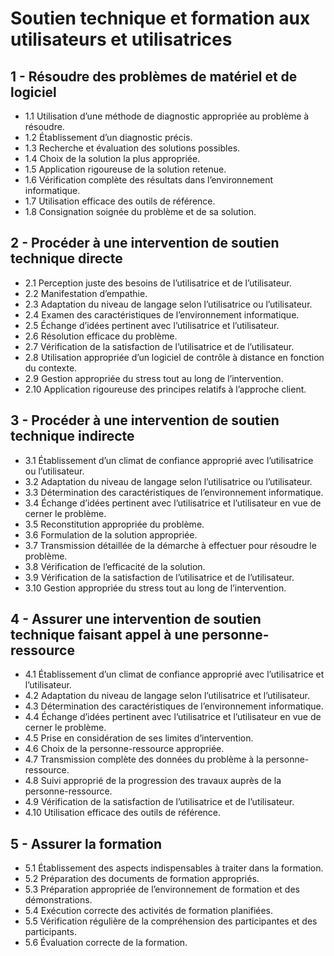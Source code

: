 # Soutien technique et formation aux utilisateurs et utilisatrices

## 1 - Résoudre des problèmes de matériel et de logiciel

* 1.1	Utilisation d’une méthode de diagnostic appropriée au problème à résoudre.
* 1.2	Établissement d’un diagnostic précis.
* 1.3	Recherche et évaluation des solutions possibles.
* 1.4	Choix de la solution la plus appropriée.
* 1.5	Application rigoureuse de la solution retenue.
* 1.6	Vérification complète des résultats dans l’environnement informatique.
* 1.7	Utilisation efficace des outils de référence.
* 1.8	Consignation soignée du problème et de sa solution.


## 2 - Procéder à une intervention de soutien technique directe

* 2.1	Perception juste des besoins de l’utilisatrice et de l’utilisateur.
* 2.2	Manifestation d’empathie.
* 2.3	Adaptation du niveau de langage selon l’utilisatrice ou l’utilisateur.
* 2.4	Examen des caractéristiques de l’environnement informatique.
* 2.5	Échange d’idées pertinent avec l’utilisatrice et l’utilisateur.
* 2.6	Résolution efficace du problème.
* 2.7	Vérification de la satisfaction de l’utilisatrice et de l’utilisateur.
* 2.8	Utilisation appropriée d’un logiciel de contrôle à distance en fonction du contexte.
* 2.9	Gestion appropriée du stress tout au long de l’intervention.
* 2.10  Application rigoureuse des principes relatifs à l’approche client.

## 3 - Procéder à une intervention de soutien technique indirecte

* 3.1	Établissement d’un climat de confiance approprié avec l’utilisatrice ou l’utilisateur.
* 3.2	Adaptation du niveau de langage selon l’utilisatrice ou l’utilisateur.
* 3.3	Détermination des caractéristiques de l’environnement informatique.
* 3.4	Échange d’idées pertinent avec l’utilisatrice et l’utilisateur en vue de cerner le problème.
* 3.5	Reconstitution appropriée du problème.
* 3.6	Formulation de la solution appropriée.
* 3.7	Transmission détaillée de la démarche à effectuer pour résoudre le problème.
* 3.8	Vérification de l’efficacité de la solution.
* 3.9	Vérification de la satisfaction de l’utilisatrice et de l’utilisateur.
* 3.10  Gestion appropriée du stress tout au long de l’intervention.

## 4 - Assurer une intervention de soutien technique faisant appel à une personne-ressource

* 4.1	Établissement d’un climat de confiance approprié avec l’utilisatrice et l’utilisateur.
* 4.2	Adaptation du niveau de langage selon l’utilisatrice et l’utilisateur.
* 4.3	Détermination des caractéristiques de l’environnement informatique.
* 4.4	Échange d’idées pertinent avec l’utilisatrice et l’utilisateur en vue de cerner le problème.
* 4.5	Prise en considération de ses limites d’intervention.
* 4.6	Choix de la personne-ressource appropriée.
* 4.7	Transmission complète des données du problème à la personne-ressource.
* 4.8	Suivi approprié de la progression des travaux auprès de la personne-ressource.
* 4.9	Vérification de la satisfaction de l’utilisatrice et de l’utilisateur.
* 4.10  Utilisation efficace des outils de référence.

## 5 - Assurer la formation

* 5.1	Établissement des aspects indispensables à traiter dans la formation.
* 5.2	Préparation des documents de formation appropriés.
* 5.3	Préparation appropriée de l’environnement de formation et des démonstrations.
* 5.4	Exécution correcte des activités de formation planifiées.
* 5.5	Vérification régulière de la compréhension des participantes et des participants.
* 5.6	Évaluation correcte de la formation.
